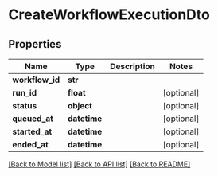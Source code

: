 # CreateWorkflowExecutionDto

## Properties
Name | Type | Description | Notes
------------ | ------------- | ------------- | -------------
**workflow_id** | **str** |  | 
**run_id** | **float** |  | [optional] 
**status** | **object** |  | [optional] 
**queued_at** | **datetime** |  | [optional] 
**started_at** | **datetime** |  | [optional] 
**ended_at** | **datetime** |  | [optional] 

[[Back to Model list]](../README.md#documentation-for-models) [[Back to API list]](../README.md#documentation-for-api-endpoints) [[Back to README]](../README.md)

